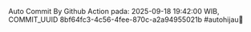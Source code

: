 Auto Commit By Github Action pada: 2025-09-18 19:42:00 WIB, COMMIT_UUID 8bf64fc3-4c56-4fee-870c-a2a94955021b #autohijau🗿
